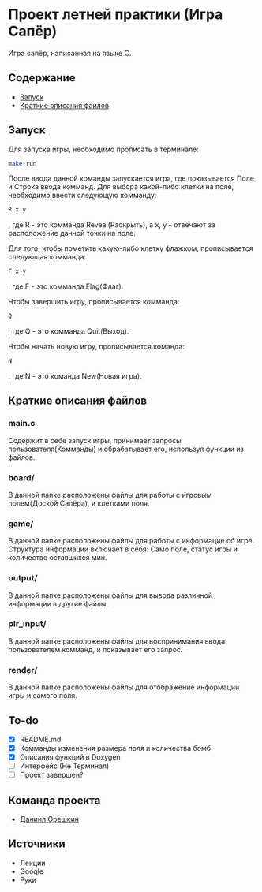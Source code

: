 # Проект летней практики (Игра Сапёр)
Игра сапёр, написанная на языке C.


## Содержание
- [Запуск](#запуск)
- [Краткие описания файлов](#краткие-описания-файлов)


## Запуск
Для запуска игры, необходимо прописать в терминале:
```sh
make run
```
После ввода данной команды запускается игра, где показывается Поле и Строка ввода комманд.
Для выбора какой-либо клетки на поле, необходимо ввести следующую комманду:

```sh
R x y
```
, где R - это комманда Reveal(Раскрыть), а x, y - отвечают за расположение данной точки на поле.


Для того, чтобы пометить какую-либо клетку флажком, прописывается следующая комманда:
```sh
F x y
```
, где F - это комманда Flag(Флаг).


Чтобы завершить игру, прописывается комманда:
```sh
Q
```
, где Q - это комманда Quit(Выход).


Чтобы начать новую игру, прописывается команда:
```sh
N
```
, где N - это команда New(Новая игра).

## Краткие описания файлов

### main.c
Содержит в себе запуск игры, принимает запросы пользователя(Комманды) и обрабатывает его, используя функции из файлов.

### board/
В данной папке расположены файлы для работы с игровым полем(Доской Сапёра), и клетками поля.

### game/
В данной папке расположены файлы для работы с информацие об игре. Структура информации включает в себя: Само поле, статус игры и количество оставшихся мин.

### output/
В данной папке расположены файлы для вывода различной информации в другие файлы.

### plr_input/
В данной папке расположены файлы для воспринимания ввода пользователем комманд, и показывает его запрос.

### render/
В данной папке расположены файлы для отображение информации игры и самого поля.

## To-do
- [x] README.md
- [x] Комманды изменения размера поля и количества бомб
- [x] Описания функций в Doxygen
- [ ] Интерфейс (Не Терминал)
- [ ] Проект завершен?

## Команда проекта
- [Даниил Орешкин](https://t.me/iko_tlgr)

## Источники
- Лекции
- Google
- Руки

